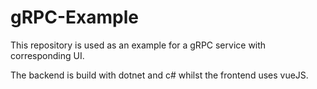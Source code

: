 # gRPC-Example 
This repository is used as an example for a gRPC service with corresponding UI.

The backend is build with dotnet and c# whilst the frontend uses vueJS.
